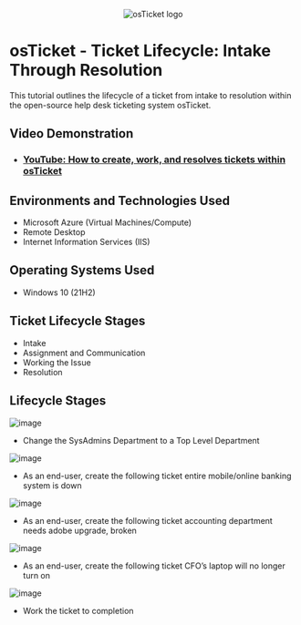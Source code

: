 <p align="center">
<img src="https://i.imgur.com/Clzj7Xs.png" alt="osTicket logo"/>
</p>

<h1>osTicket - Ticket Lifecycle: Intake Through Resolution</h1>
This tutorial outlines the lifecycle of a ticket from intake to resolution within the open-source help desk ticketing system osTicket.<br />


<h2>Video Demonstration</h2>

- ### [YouTube: How to create, work, and resolves tickets within osTicket](https://www.youtube.com)

<h2>Environments and Technologies Used</h2>

- Microsoft Azure (Virtual Machines/Compute)
- Remote Desktop
- Internet Information Services (IIS)

<h2>Operating Systems Used </h2>

- Windows 10</b> (21H2)

<h2>Ticket Lifecycle Stages</h2>

- Intake
- Assignment and Communication
- Working the Issue
- Resolution

<h2>Lifecycle Stages</h2>


![image](https://github.com/user-attachments/assets/201f5005-303e-437f-a0d0-cdb1af7ae301)


- Change the SysAdmins Department to a Top Level Department



![image](https://github.com/user-attachments/assets/4a25b2af-4e3a-43db-89b3-ad8f4e2a7048)

- As an end-user, create the following ticket
entire mobile/online banking system is down



![image](https://github.com/user-attachments/assets/fd90c413-1c5c-4c49-ae3c-b933d28f2790)


- As an end-user, create the following ticket
accounting department needs adobe upgrade, broken


![image](https://github.com/user-attachments/assets/0e3d61c7-7f4b-4bed-ac00-6fe558184e66)



- As an end-user, create the following ticket
CFO’s laptop will no longer turn on



![image](https://github.com/user-attachments/assets/7409e828-fcb2-4ba9-8e41-e20b1edeccba)

- Work the ticket to completion
